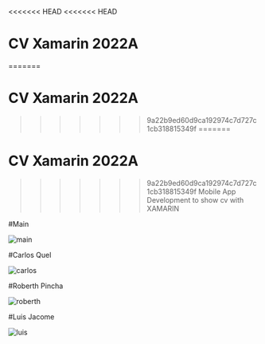 <<<<<<< HEAD
<<<<<<< HEAD
# CV Xamarin 2022A
=======
# CV Xamarin 2022A
>>>>>>> 9a22b9ed60d9ca192974c7d727c1cb318815349f
=======
# CV Xamarin 2022A
>>>>>>> 9a22b9ed60d9ca192974c7d727c1cb318815349f
Mobile App Development to show cv with XAMARIN

#Main

![main](https://user-images.githubusercontent.com/58127103/181163270-19a08490-07f6-428d-99c4-6c2b1a18d56a.png)

#Carlos Quel

![carlos](https://user-images.githubusercontent.com/58127103/181163246-713daa6e-fd2e-4580-84a0-3bac2a2f4c78.png)

#Roberth Pincha

![roberth](https://user-images.githubusercontent.com/58127103/181163291-0c9b9f3f-a197-4513-914b-4570197fb83a.png)

#Luis Jacome

![luis](https://user-images.githubusercontent.com/58127103/181163320-e3c02535-22a6-46f9-a68c-2f3c54981227.png)
